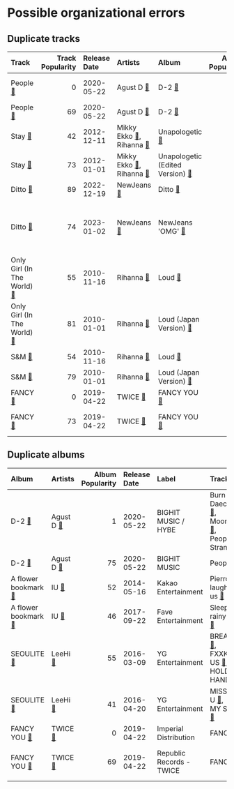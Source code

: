 # Possible organizational errors

## Duplicate tracks

| Track | Track Popularity | Release Date | Artists | Album | Album Popularity | Playlists | Label | 💚 |
|:---|---:|:---|:---|:---|---:|:---|:---|:---|
| People [🔗](https://open.spotify.com/track/0SJ7vFES0Lj6pnumh3DhCe) | 0 | 2020-05-22 | Agust D [🔗](https://open.spotify.com/artist/5RmQ8k4l3HZ8JoPb4mNsML) | D-2 [🔗](https://open.spotify.com/album/0zhGddZ83RpCgnelKWa2qS) | 1 | | BIGHIT MUSIC / HYBE | 💚 |
| People [🔗](https://open.spotify.com/track/4wDSEE082RPcnhXzPzFhCp) | 69 | 2020-05-22 | Agust D [🔗](https://open.spotify.com/artist/5RmQ8k4l3HZ8JoPb4mNsML) | D-2 [🔗](https://open.spotify.com/album/1Pp8t7yn2E3rz3R7ZqPn1O) | 75 | K-Pop [🔗](https://open.spotify.com/playlist/0Xp2gQ9p4VMgt5HauIfIq7) | BIGHIT MUSIC | |
| Stay [🔗](https://open.spotify.com/track/1AoKQqqkNTpmWqW8HKs8oL) | 42 | 2012-12-11 | Mikky Ekko [🔗](https://open.spotify.com/artist/1buzCmyYZE4kcdLRudsb8V),<br>Rihanna [🔗](https://open.spotify.com/artist/5pKCCKE2ajJHZ9KAiaK11H) | Unapologetic [🔗](https://open.spotify.com/album/0XJya16l3K1J2dEwY19F8z) | 48 | Pop [🔗](https://open.spotify.com/playlist/1WZ2RqQv2SPX5uzmjWhgSh),<br>R&B [🔗](https://open.spotify.com/playlist/1RsGeysyOdV3wZHqlto0Gb) | Def Jam Recordings | 💚 |
| Stay [🔗](https://open.spotify.com/track/789CxjEOtO76BVD1A9yJQH) | 73 | 2012-01-01 | Mikky Ekko [🔗](https://open.spotify.com/artist/1buzCmyYZE4kcdLRudsb8V),<br>Rihanna [🔗](https://open.spotify.com/artist/5pKCCKE2ajJHZ9KAiaK11H) | Unapologetic (Edited Version) [🔗](https://open.spotify.com/album/0T23GvNaBUGtMKxZko8LQG) | 74 | Pop [🔗](https://open.spotify.com/playlist/1WZ2RqQv2SPX5uzmjWhgSh) | Def Jam Recordings | 💚 |
| Ditto [🔗](https://open.spotify.com/track/3r8RuvgbX9s7ammBn07D3W) | 89 | 2022-12-19 | NewJeans [🔗](https://open.spotify.com/artist/6HvZYsbFfjnjFrWF950C9d) | Ditto [🔗](https://open.spotify.com/album/7bnqo1fdJU9nSfXQd3bSMe) | 84 | Sharon RPD [🔗](https://open.spotify.com/playlist/2WsAAjnlcRAzyPrBDvMYyy) | ADOR | |
| Ditto [🔗](https://open.spotify.com/track/5702raF31K9rvD6KZ6sCTo) | 74 | 2023-01-02 | NewJeans [🔗](https://open.spotify.com/artist/6HvZYsbFfjnjFrWF950C9d) | NewJeans 'OMG' [🔗](https://open.spotify.com/album/45ozep8uHHnj5CCittuyXj) | 87 | K-Pop Favorites [🔗](https://open.spotify.com/playlist/1ZbxKv1noxwZ4zFgRNEFIo),<br>K-Pop [🔗](https://open.spotify.com/playlist/0Xp2gQ9p4VMgt5HauIfIq7),<br>Recent Comebacks [🔗](https://open.spotify.com/playlist/2UAy7fw8nOjoJvFsNZtjbI) | ADOR | 💚 |
| Only Girl (In The World) [🔗](https://open.spotify.com/track/1VDXQhu7YGdbM6UeEIfsaX) | 55 | 2010-11-16 | Rihanna [🔗](https://open.spotify.com/artist/5pKCCKE2ajJHZ9KAiaK11H) | Loud [🔗](https://open.spotify.com/album/6UHhmTLl9T1scRYLmpHcDX) | 66 | Pop [🔗](https://open.spotify.com/playlist/1WZ2RqQv2SPX5uzmjWhgSh) | Def Jam Recordings | 💚 |
| Only Girl (In The World) [🔗](https://open.spotify.com/track/2ENexcMEMsYk0rVJigVD3i) | 81 | 2010-01-01 | Rihanna [🔗](https://open.spotify.com/artist/5pKCCKE2ajJHZ9KAiaK11H) | Loud (Japan Version) [🔗](https://open.spotify.com/album/5QG3tjE5L9F6O2vCAPph38) | 82 | Pop [🔗](https://open.spotify.com/playlist/1WZ2RqQv2SPX5uzmjWhgSh) | Def Jam Recordings | 💚 |
| S&M [🔗](https://open.spotify.com/track/08Bfk5Y2S5fCxgxk371Eel) | 54 | 2010-11-16 | Rihanna [🔗](https://open.spotify.com/artist/5pKCCKE2ajJHZ9KAiaK11H) | Loud [🔗](https://open.spotify.com/album/6UHhmTLl9T1scRYLmpHcDX) | 66 | Pop [🔗](https://open.spotify.com/playlist/1WZ2RqQv2SPX5uzmjWhgSh),<br>R&B [🔗](https://open.spotify.com/playlist/1RsGeysyOdV3wZHqlto0Gb) | Def Jam Recordings | 💚 |
| S&M [🔗](https://open.spotify.com/track/7ySUcLPVX7KudhnmNcgY2D) | 79 | 2010-01-01 | Rihanna [🔗](https://open.spotify.com/artist/5pKCCKE2ajJHZ9KAiaK11H) | Loud (Japan Version) [🔗](https://open.spotify.com/album/5QG3tjE5L9F6O2vCAPph38) | 82 | Pop [🔗](https://open.spotify.com/playlist/1WZ2RqQv2SPX5uzmjWhgSh) | Def Jam Recordings | 💚 |
| FANCY [🔗](https://open.spotify.com/track/0W5hTAWn8Tq0Qfhg1XP3YW) | 0 | 2019-04-22 | TWICE [🔗](https://open.spotify.com/artist/7n2Ycct7Beij7Dj7meI4X0) | FANCY YOU [🔗](https://open.spotify.com/album/2qoWlACJtoG0L5owi7Tj0I) | 0 | K-Pop 101 [🔗](https://open.spotify.com/playlist/1NlCn9vDmQDBF54JyVC2MC) | Imperial Distribution | |
| FANCY [🔗](https://open.spotify.com/track/2qQpFbqqkLOGySgNK8wBXt) | 73 | 2019-04-22 | TWICE [🔗](https://open.spotify.com/artist/7n2Ycct7Beij7Dj7meI4X0) | FANCY YOU [🔗](https://open.spotify.com/album/3aLpWFejbsdyafODLXRqwF) | 69 | K-Pop Favorites [🔗](https://open.spotify.com/playlist/1ZbxKv1noxwZ4zFgRNEFIo),<br>K-Pop [🔗](https://open.spotify.com/playlist/0Xp2gQ9p4VMgt5HauIfIq7) | Republic Records - TWICE | 💚 |

## Duplicate albums

| Album | Artists | Album Popularity | Release Date | Label | Tracks | Playlists |
|:---|:---|---:|:---|:---|:---|:---|
| D-2 [🔗](https://open.spotify.com/album/0zhGddZ83RpCgnelKWa2qS) | Agust D [🔗](https://open.spotify.com/artist/5RmQ8k4l3HZ8JoPb4mNsML) | 1 | 2020-05-22 | BIGHIT MUSIC / HYBE | Burn It [🔗](https://open.spotify.com/track/0x25VdiFOIBl1epNer9L3w),<br>Daechwita [🔗](https://open.spotify.com/track/0H4ugk6rhnXmTl47ayy9O5),<br>Moonlight [🔗](https://open.spotify.com/track/5uHrWZqndnheP1qtYr6xGC),<br>People [🔗](https://open.spotify.com/track/0SJ7vFES0Lj6pnumh3DhCe),<br>Strange [🔗](https://open.spotify.com/track/4KjASaPtCvRJ4YArYpz6je) | K-Pop [🔗](https://open.spotify.com/playlist/0Xp2gQ9p4VMgt5HauIfIq7) |
| D-2 [🔗](https://open.spotify.com/album/1Pp8t7yn2E3rz3R7ZqPn1O) | Agust D [🔗](https://open.spotify.com/artist/5RmQ8k4l3HZ8JoPb4mNsML) | 75 | 2020-05-22 | BIGHIT MUSIC | People [🔗](https://open.spotify.com/track/4wDSEE082RPcnhXzPzFhCp) | K-Pop [🔗](https://open.spotify.com/playlist/0Xp2gQ9p4VMgt5HauIfIq7) |
| A flower bookmark [🔗](https://open.spotify.com/album/460uGpon2JwPfRgDohV2bP) | IU [🔗](https://open.spotify.com/artist/3HqSLMAZ3g3d5poNaI7GOU) | 52 | 2014-05-16 | Kakao Entertainment | Pierrot laughs at us [🔗](https://open.spotify.com/track/7rx1DA57CL4nGS3AnFGjgJ) | K-Pop [🔗](https://open.spotify.com/playlist/0Xp2gQ9p4VMgt5HauIfIq7) |
| A flower bookmark [🔗](https://open.spotify.com/album/4B3UIkrohpUIxyVCCgLrEI) | IU [🔗](https://open.spotify.com/artist/3HqSLMAZ3g3d5poNaI7GOU) | 46 | 2017-09-22 | Fave Entertainment | Sleepless rainy night [🔗](https://open.spotify.com/track/546tamGotuR5Mhbe35ONAv) | K-Pop [🔗](https://open.spotify.com/playlist/0Xp2gQ9p4VMgt5HauIfIq7) |
| SEOULITE [🔗](https://open.spotify.com/album/2c41Flo2HQgy0A9P3xuSFf) | LeeHi [🔗](https://open.spotify.com/artist/7cVZApDoQZpS447nHTsNqu) | 55 | 2016-03-09 | YG Entertainment | BREATHE [🔗](https://open.spotify.com/track/6G4z9WbxyEeWdEQTfShACT),<br>FXXK WIT US [🔗](https://open.spotify.com/track/6wj3blmFAG2pNWQ40Yuaq8),<br>HOLD MY HAND [🔗](https://open.spotify.com/track/7bwSMCwF2C4cK2W97H6oCA) | K-Pop Favorites [🔗](https://open.spotify.com/playlist/1ZbxKv1noxwZ4zFgRNEFIo),<br>K-Pop [🔗](https://open.spotify.com/playlist/0Xp2gQ9p4VMgt5HauIfIq7) |
| SEOULITE [🔗](https://open.spotify.com/album/3cGyWEJaQlj7kCdKBCOGeb) | LeeHi [🔗](https://open.spotify.com/artist/7cVZApDoQZpS447nHTsNqu) | 41 | 2016-04-20 | YG Entertainment | MISSING U [🔗](https://open.spotify.com/track/4uk677I1lb0ZPSXGhL2FcA),<br>MY STAR [🔗](https://open.spotify.com/track/42Dl2MOplqImwLoIPMv6Me) | K-Pop [🔗](https://open.spotify.com/playlist/0Xp2gQ9p4VMgt5HauIfIq7) |
| FANCY YOU [🔗](https://open.spotify.com/album/2qoWlACJtoG0L5owi7Tj0I) | TWICE [🔗](https://open.spotify.com/artist/7n2Ycct7Beij7Dj7meI4X0) | 0 | 2019-04-22 | Imperial Distribution | FANCY [🔗](https://open.spotify.com/track/0W5hTAWn8Tq0Qfhg1XP3YW) | K-Pop 101 [🔗](https://open.spotify.com/playlist/1NlCn9vDmQDBF54JyVC2MC) |
| FANCY YOU [🔗](https://open.spotify.com/album/3aLpWFejbsdyafODLXRqwF) | TWICE [🔗](https://open.spotify.com/artist/7n2Ycct7Beij7Dj7meI4X0) | 69 | 2019-04-22 | Republic Records - TWICE | FANCY [🔗](https://open.spotify.com/track/2qQpFbqqkLOGySgNK8wBXt) | K-Pop Favorites [🔗](https://open.spotify.com/playlist/1ZbxKv1noxwZ4zFgRNEFIo),<br>K-Pop [🔗](https://open.spotify.com/playlist/0Xp2gQ9p4VMgt5HauIfIq7) |
